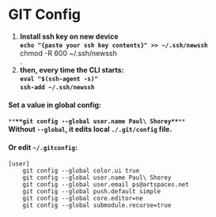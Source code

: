 # GIT Config  
  
1.  **Install ssh key on new device**  
    **`echo "{paste your ssh key contents}" >> ~/.ssh/newssh  `**  
    chmod -R 600 ~/.ssh/newssh  
    .  
2.  **then, every time the CLI starts:**  
    **`eval "$(ssh-agent -s)"`**  
    **`ssh-add ~/.ssh/newssh`**  
  
#### Set a value in global config:  
`**`**`**git config --global user.name Paul\ Shorey**`**`**`  
**Without **`--global`**, it edits local **`./.git/config`** file.**  
  
#### Or edit **`~/.gitconfig`**:  
```  
[user]  
    git config --global color.ui true  
    git config --global user.name Paul\ Shorey  
    git config --global user.email ps@artspaces.net  
    git config --global push.default simple  
    git config --global core.editor=ne  
    git config --global submodule.recurse=true  
```  
  
  
  
